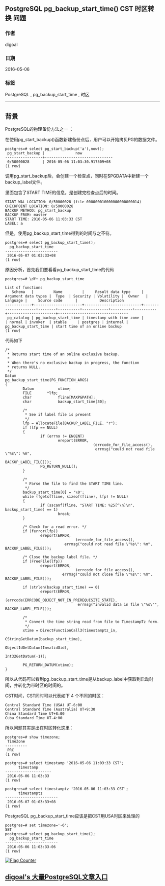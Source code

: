 ## PostgreSQL pg_backup_start_time() CST 时区转换 问题  
                                                                                                   
### 作者                                                                                                   
digoal                                                                                                   
                                                                                                   
### 日期                                                                                                   
2016-05-06                                                                                                
                                                                                                   
### 标签                                                                                                   
PostgreSQL , pg_backup_start_time , 时区      
                                                                                                   
----                                                                                                   
                                                                                                   
## 背景                                       
PostgreSQL的物理备份方法之一 ：  
  
在使用pg_start_backup()函数新建备份点后，用户可以开始拷贝PG的数据文件。  
  
```  
postgres=# select pg_start_backup('a'),now();  
 pg_start_backup |              now                
-----------------+-------------------------------  
 0/50000028      | 2016-05-06 11:03:30.917509+08  
(1 row)  
```  
  
调用pg_start_backup后，会创建一个检查点，同时在$PGDATA中新建一个backup_label文件。  
  
里面包含了START TIME的信息，是创建完检查点后的时间。  
  
```  
START WAL LOCATION: 0/50000028 (file 000000010000000000000014)  
CHECKPOINT LOCATION: 0/50000028  
BACKUP METHOD: pg_start_backup  
BACKUP FROM: master  
START TIME: 2016-05-06 11:03:33 CST  
LABEL: a  
```  
  
但是，使用pg_backup_start_time得到的时间与之不符。  
  
```  
postgres=# select pg_backup_start_time();  
  pg_backup_start_time    
------------------------  
 2016-05-07 01:03:33+08  
(1 row)  
```  
  
原因分析，首先我们要看看pg_backup_start_time的代码  
  
```  
postgres=# \df+ pg_backup_start_time  
                                                                                         List of functions  
   Schema   |         Name         |     Result data type     | Argument data types |  Type  | Security | Volatility |  Owner   | Language |     Source code      |          Description             
------------+----------------------+--------------------------+---------------------+--------+----------+------------+----------+----------+----------------------+--------------------------------  
 pg_catalog | pg_backup_start_time | timestamp with time zone |                     | normal | invoker  | stable     | postgres | internal | pg_backup_start_time | start time of an online backup  
(1 row)  
```  
  
代码如下  
  
```  
/*  
 * Returns start time of an online exclusive backup.  
 *  
 * When there's no exclusive backup in progress, the function  
 * returns NULL.  
 */  
Datum  
pg_backup_start_time(PG_FUNCTION_ARGS)  
{  
        Datum           xtime;  
        FILE       *lfp;  
        char            fline[MAXPGPATH];  
        char            backup_start_time[30];  
  
        /*  
         * See if label file is present  
         */  
        lfp = AllocateFile(BACKUP_LABEL_FILE, "r");  
        if (lfp == NULL)  
        {  
                if (errno != ENOENT)  
                        ereport(ERROR,  
                                        (errcode_for_file_access(),  
                                         errmsg("could not read file \"%s\": %m",  
                                                        BACKUP_LABEL_FILE)));  
                PG_RETURN_NULL();  
        }  
  
        /*  
         * Parse the file to find the START TIME line.  
         */  
        backup_start_time[0] = '\0';  
        while (fgets(fline, sizeof(fline), lfp) != NULL)  
        {  
                if (sscanf(fline, "START TIME: %25[^\n]\n", backup_start_time) == 1)  
                        break;  
        }  
  
        /* Check for a read error. */  
        if (ferror(lfp))  
                ereport(ERROR,  
                                (errcode_for_file_access(),  
                           errmsg("could not read file \"%s\": %m", BACKUP_LABEL_FILE)));  
  
        /* Close the backup label file. */  
        if (FreeFile(lfp))  
                ereport(ERROR,  
                                (errcode_for_file_access(),  
                          errmsg("could not close file \"%s\": %m", BACKUP_LABEL_FILE)));  
  
        if (strlen(backup_start_time) == 0)  
                ereport(ERROR,  
                                (errcode(ERRCODE_OBJECT_NOT_IN_PREREQUISITE_STATE),  
                                 errmsg("invalid data in file \"%s\"", BACKUP_LABEL_FILE)));  
  
        /*  
         * Convert the time string read from file to TimestampTz form.  
         */  
        xtime = DirectFunctionCall3(timestamptz_in,  
                                                                CStringGetDatum(backup_start_time),  
                                                                ObjectIdGetDatum(InvalidOid),  
                                                                Int32GetDatum(-1));  
  
        PG_RETURN_DATUM(xtime);  
}  
```  
  
所以从代码可以看到pg_backup_start_time是从backup_label中获取到启动时间，并转化为带时区的时间的。  
  
  
CST时间，CST同时可以代表如下 4 个不同的时区：  
  
```  
Central Standard Time (USA) UT-6:00  
Central Standard Time (Australia) UT+9:30  
China Standard Time UT+8:00  
Cuba Standard Time UT-4:00  
```  
  
所以问题其实是出在时区转化这里：  
  
```  
postgres=# show timezone;  
 TimeZone   
----------  
 PRC  
(1 row)  
  
postgres=# select timestamp '2016-05-06 11:03:33 CST';  
      timestamp        
---------------------  
 2016-05-06 11:03:33  
(1 row)  
  
postgres=# select timestamptz '2016-05-06 11:03:33 CST';  
      timestamptz         
------------------------  
 2016-05-07 01:03:33+08  
(1 row)  
```  
  
PostgreSQL pg_backup_start_time应该是把CST用USA时区来处理的  
  
```  
postgres=# set timezone='-6';  
SET  
postgres=# select pg_backup_start_time();  
  pg_backup_start_time    
------------------------  
 2016-05-06 11:03:33-06  
(1 row)  
```  
    
  
<a rel="nofollow" href="http://info.flagcounter.com/h9V1"  ><img src="http://s03.flagcounter.com/count/h9V1/bg_FFFFFF/txt_000000/border_CCCCCC/columns_2/maxflags_12/viewers_0/labels_0/pageviews_0/flags_0/"  alt="Flag Counter"  border="0"  ></a>  
  
  
  
  
  
  
## [digoal's 大量PostgreSQL文章入口](https://github.com/digoal/blog/blob/master/README.md "22709685feb7cab07d30f30387f0a9ae")
  

